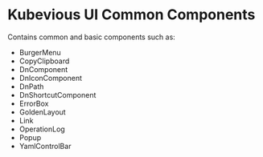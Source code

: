# Kubevious UI Common Components

Contains common and basic components such as:
- BurgerMenu
- CopyClipboard
- DnComponent
- DnIconComponent
- DnPath
- DnShortcutComponent
- ErrorBox
- GoldenLayout
- Link
- OperationLog
- Popup
- YamlControlBar

